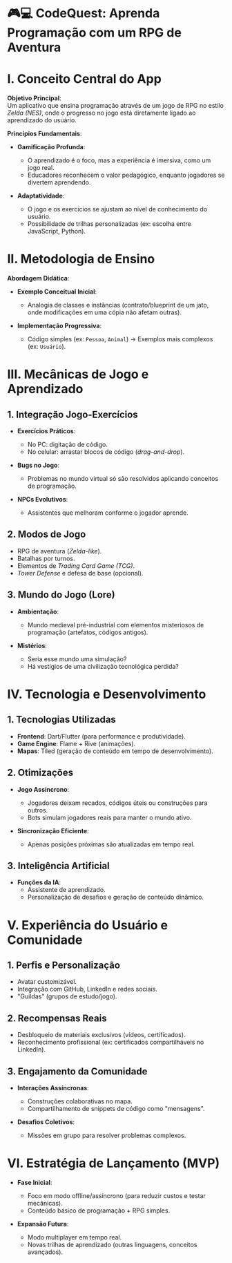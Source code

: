 # 🎮💻 CodeQuest: Aprenda Programação com um RPG de Aventura

# I. Conceito Central do App

**Objetivo Principal**:  
Um aplicativo que ensina programação através de um jogo de RPG no estilo *Zelda (NES)*, onde o progresso no jogo está diretamente ligado ao aprendizado do usuário.

**Princípios Fundamentais**:

- **Gamificação Profunda**:
  - O aprendizado é o foco, mas a experiência é imersiva, como um jogo real.
  - Educadores reconhecem o valor pedagógico, enquanto jogadores se divertem aprendendo.

- **Adaptatividade**:
  - O jogo e os exercícios se ajustam ao nível de conhecimento do usuário.
  - Possibilidade de trilhas personalizadas (ex: escolha entre JavaScript, Python).

# II. Metodologia de Ensino

**Abordagem Didática**:

- **Exemplo Conceitual Inicial**:
  - Analogia de classes e instâncias (contrato/blueprint de um jato, onde modificações em uma cópia não afetam outras).

- **Implementação Progressiva**:
  - Código simples (ex: `Pessoa`, `Animal`) → Exemplos mais complexos (ex: `Usuário`).

# III. Mecânicas de Jogo e Aprendizado

## 1. Integração Jogo-Exercícios

- **Exercícios Práticos**:
  - No PC: digitação de código.
  - No celular: arrastar blocos de código (*drag-and-drop*).
  
- **Bugs no Jogo**:
  - Problemas no mundo virtual só são resolvidos aplicando conceitos de programação.

- **NPCs Evolutivos**:
  - Assistentes que melhoram conforme o jogador aprende.

## 2. Modos de Jogo

- RPG de aventura (*Zelda-like*).
- Batalhas por turnos.
- Elementos de *Trading Card Game (TCG)*.
- *Tower Defense* e defesa de base (opcional).

## 3. Mundo do Jogo (Lore)

- **Ambientação**:
  - Mundo medieval pré-industrial com elementos misteriosos de programação (artefatos, códigos antigos).

- **Mistérios**:
  - Seria esse mundo uma simulação?
  - Há vestígios de uma civilização tecnológica perdida?

# IV. Tecnologia e Desenvolvimento

## 1. Tecnologias Utilizadas

- **Frontend**: Dart/Flutter (para performance e produtividade).
- **Game Engine**: Flame + Rive (animações).
- **Mapas**: Tiled (geração de conteúdo em tempo de desenvolvimento).

## 2. Otimizações

- **Jogo Assíncrono**:
  - Jogadores deixam recados, códigos úteis ou construções para outros.
  - Bots simulam jogadores reais para manter o mundo ativo.

- **Sincronização Eficiente**:
  - Apenas posições próximas são atualizadas em tempo real.

## 3. Inteligência Artificial

- **Funções da IA**:
  - Assistente de aprendizado.
  - Personalização de desafios e geração de conteúdo dinâmico.

# V. Experiência do Usuário e Comunidade

## 1. Perfis e Personalização

- Avatar customizável.
- Integração com GitHub, LinkedIn e redes sociais.
- "Guildas" (grupos de estudo/jogo).

## 2. Recompensas Reais

- Desbloqueio de materiais exclusivos (vídeos, certificados).
- Reconhecimento profissional (ex: certificados compartilháveis no LinkedIn).

## 3. Engajamento da Comunidade

- **Interações Assíncronas**:
  - Construções colaborativas no mapa.
  - Compartilhamento de snippets de código como "mensagens".

- **Desafios Coletivos**:
  - Missões em grupo para resolver problemas complexos.

# VI. Estratégia de Lançamento (MVP)

- **Fase Inicial**:
  - Foco em modo offline/assíncrono (para reduzir custos e testar mecânicas).
  - Conteúdo básico de programação + RPG simples.

- **Expansão Futura**:
  - Modo multiplayer em tempo real.
  - Novas trilhas de aprendizado (outras linguagens, conceitos avançados).

